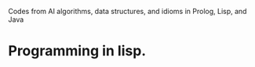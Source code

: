 Codes from AI algorithms, data structures, and idioms in Prolog, Lisp, and Java

# Programming in lisp.
